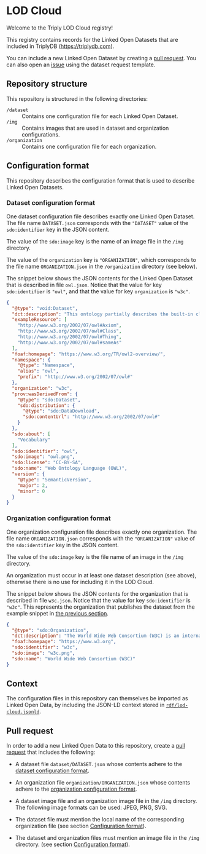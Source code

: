 # LOD Cloud

Welcome to the Triply LOD Cloud registry!

This registry contains records for the Linked Open Datasets that are
included in TriplyDB (https://triplydb.com).

You can include a new Linked Open Dataset by creating a [pull
request](pulls).  You can also open an [issue](issues) using the
dataset request template.

## Repository structure

This repository is structured in the following directories:

<dl>
  <dt><code>/dataset</code></dt>
  <dd>Contains one configuration file for each Linked Open Dataset.</dd>
  <dt><code>/img</code></dt>
  <dd>Contains images that are used in dataset and organization configurations.</dd>
  <dt><code>/organization</code></dt>
  <dd>Contains one configuration file for each organization.</dd>
</dl>

## Configuration format

This repository describes the configuration format that is used to
describe Linked Open Datasets.

### Dataset configuration format

One dataset configuration file describes exactly one Linked Open
Dataset.  The file name `DATASET.json` corresponds with the
`"DATASET"` value of the `sdo:identifier` key in the JSON content.

The value of the `sdo:image` key is the name of an image file in the
`/img` directory.

The value of the `organization` key is `"ORGANIZATION"`, which
corresponds to the file name `ORGANIZATION.json` in the
`/organization` directory (see below).

The snippet below shows the JSON contents for the Linked Open Dataset
that is described in file `owl.json`.  Notice that the value for key
`sdo:identifier` is `"owl"`, and that the value for key `organization`
is `"w3c"`.

```json
{
  "@type": "void:Dataset",
  "dct:description": "This ontology partially describes the built-in classes and properties that together form the basis of the RDF/XML syntax of OWL 2.  The content of this ontology is based on Tables 6.1 and 6.2 in Section 6.4 of the OWL 2 RDF-Based Semantics specification, available at <http://www.w3.org/TR/owl2-rdf-based-semantics/>.\nPlease note that those tables do not include the different annotations (labels, comments and `rdfs:isDefinedBy` links) used in this file.  Also note that the descriptions provided in this ontology do not provide a complete and correct formal description of either the syntax or the semantics of the introduced terms (please see the OWL 2 recommendations for the complete and normative specifications).\nFurthermore, the information provided by this ontology may be misleading if not used with care. This ontology SHOULD NOT be imported into OWL ontologies. Importing this file into an OWL 2 DL ontology will cause it to become an OWL 2 Full ontology and may have other, unexpected, consequences.",
  "exampleResource": [
    "http://www.w3.org/2002/07/owl#Axiom",
    "http://www.w3.org/2002/07/owl#Class",
    "http://www.w3.org/2002/07/owl#Thing",
    "http://www.w3.org/2002/07/owl#sameAs"
  ],
  "foaf:homepage": "https://www.w3.org/TR/owl2-overview/",
  "namespace": {
    "@type": "Namespace",
    "alias": "owl",
    "prefix": "http://www.w3.org/2002/07/owl#"
  },
  "organization": "w3c",
  "prov:wasDerivedFrom": {
    "@type": "sdo:Dataset",
    "sdo:distribution": {
      "@type": "sdo:DataDownload",
      "sdo:contentUrl": "http://www.w3.org/2002/07/owl#"
    }
  },
  "sdo:about": [
    "Vocabulary"
  ],
  "sdo:identifier": "owl",
  "sdo:image": "owl.png",
  "sdo:license": "CC-BY-SA",
  "sdo:name": "Web Ontology Language (OWL)",
  "version": {
    "@type": "SemanticVersion",
    "major": 2,
    "minor": 0
  }
}
```

### Organization configuration format

One organization configuration file describes exactly one
organization.  The file name `ORGANIZATION.json` corresponds with the
`"ORGANIZATION"` value of the `sdo:identifier` key in the JSON
content.

The value of the `sdo:image` key is the file name of an image in the
`/img` directory.

An organization must occur in at least one dataset description (see
above), otherwise there is no use for including it in the LOD Cloud.

The snippet below shows the JSON contents for the organization that is
described in file `w3c.json`.  Notice that the value for key
`sdo:identifier` is `"w3c"`.  This represents the organization that
publishes the dataset from the example snippet in [the previous
section](#dataset-configuration).

```json
{
  "@type": "sdo:Organization",
  "dct:description": "The World Wide Web Consortium (W3C) is an international community where Member organizations, a full-time staff, and the public work together to develop Web standards. Led by Web inventor and Director Tim Berners-Lee and CEO Jeffrey Jaffe, W3C's mission is to lead the Web to its full potential. Contact W3C for more information.",
  "foaf:homepage": "https://www.w3.org",
  "sdo:identifier": "w3c",
  "sdo:image": "w3c.png",
  "sdo:name": "World Wide Web Consortium (W3C)"
}
```

## Context

The configuration files in this repository can themselves be imported
as Linked Open Data, by including the JSON-LD context stored in
[`rdf/lod-cloud.jsonld`](https://raw.githubusercontent.com/TriplyDB/LOD-Cloud/master/rdf/lod-cloud.jsonld).

## Pull request

In order to add a new Linked Open Data to this repository, create a
[pull request](pulls) that includes the following:

  - A dataset file `dataset/DATASET.json` whose contents adhere to the
    [dataset configuration format](#dataset-configuration-format).

  - An organization file `organization/ORGANIZATION.json` whose
    contents adhere to the [organization configuration
    format](#organization-configuration-format).

  - A dataset image file and an organization image file in the `/img`
    directory.  The following image formats can be used: JPEG, PNG,
    SVG.

  - The dataset file must mention the local name of the corresponding
    organization file (see section [Configuration
    format](#configuration-format)).

  - The dataset and organization files must mention an image file in
    the `/img` directory.  (see section [Configuration
    format](#configuration-format)).
